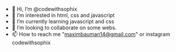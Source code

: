 - 👋 Hi, I’m @codewithsophix
- 👀 I’m interested in html, css and javascript
- 🌱 I’m currently learning javascript and css
- 💞️ I’m looking to collaborate on some webs.
- 📫 How to reach me "maximbauman14@gmail.com" or instagram codewithsophix
